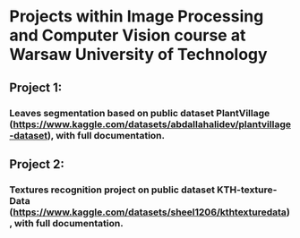 # Projects within Image Processing and Computer Vision course at Warsaw University of Technology
## Project 1:
### Leaves segmentation based on public dataset PlantVillage (https://www.kaggle.com/datasets/abdallahalidev/plantvillage-dataset), with full documentation.
## Project 2:
### Textures recognition project on public dataset KTH-texture-Data (https://www.kaggle.com/datasets/sheel1206/kthtexturedata), with full documentation.
